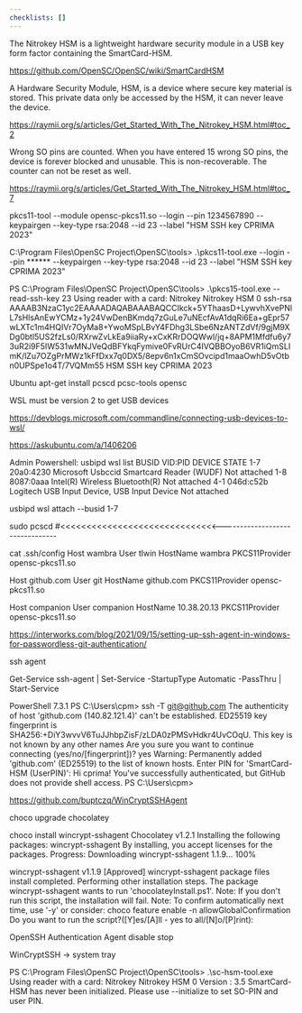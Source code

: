 ```yaml
---
checklists: []
---
```



The Nitrokey HSM is a lightweight hardware security module in a USB key form factor containing the SmartCard-HSM.

https://github.com/OpenSC/OpenSC/wiki/SmartCardHSM


A Hardware Security Module, HSM, is a device where secure key material is stored. This private data only be accessed by the HSM, it can never leave the device.

https://raymii.org/s/articles/Get_Started_With_The_Nitrokey_HSM.html#toc_2

Wrong SO pins are counted. When you have entered 15 wrong SO pins, the device is forever blocked and unusable. This is non-recoverable. The counter can not be reset as well.

https://raymii.org/s/articles/Get_Started_With_The_Nitrokey_HSM.html#toc_7


pkcs11-tool --module opensc-pkcs11.so --login --pin 1234567890 --keypairgen --key-type rsa:2048 --id 23 --label "HSM SSH key CPRIMA 2023"



C:\Program Files\OpenSC Project\OpenSC\tools> .\pkcs11-tool.exe --login --pin ****** --keypairgen --key-type rsa:2048 --id 23 --label "HSM SSH key CPRIMA 2023"


PS C:\Program Files\OpenSC Project\OpenSC\tools> .\pkcs15-tool.exe --read-ssh-key 23
Using reader with a card: Nitrokey Nitrokey HSM 0
ssh-rsa AAAAB3NzaC1yc2EAAAADAQABAAABAQCCIkck+5YThaasD+LywvhXvePNlL7sHlsAnEwYCMz+1y24VwDenBKmdq7zGuLe7uNEcfAvA1dqRi6Ea+gEpr57wLXTc1m4HQIVr7OyMa8+YwoMSpLBvY4FDhg3LSbe6NzANTZdVf/9gjM9XDg0btl5US2fzLs0/RXrwZvLkEa9iiaRy+xCxKRrDOQWwl/jq+8APM1Mfdfu6y73uR2i9F5IW531wMNJVeQdBFYkqFymive0FvRUrC4IVQBBOyoB6VR1iQmSLImK/lZu7OZgPrMWz1kFfDxx7q0DX5/8epv6n1xCmSOvcipd1maaOwhD5vOtbn0UPSpe1o4T/7VQMm55 HSM SSH key CPRIMA 2023



Ubuntu
apt-get install pcscd pcsc-tools opensc


WSL must be version 2 to get USB devices

https://devblogs.microsoft.com/commandline/connecting-usb-devices-to-wsl/


https://askubuntu.com/a/1406206

Admin Powershell:
usbipd wsl list
BUSID  VID:PID    DEVICE                                                        STATE
1-7    20a0:4230  Microsoft Usbccid Smartcard Reader (WUDF)                     Not attached
1-8    8087:0aaa  Intel(R) Wireless Bluetooth(R)                                Not attached
4-1    046d:c52b  Logitech USB Input Device, USB Input Device                   Not attached

usbipd wsl attach --busid 1-7


sudo pcscd #<<<<<<<<<<<<<<<<<<<<<<<<<<<<<<--------------------------------


cat .ssh/config
Host wambra
    User tlwin
    HostName wambra
    PKCS11Provider opensc-pkcs11.so

Host github.com
    User git
    HostName github.com
    PKCS11Provider opensc-pkcs11.so

Host companion
    User companion
    HostName 10.38.20.13
    PKCS11Provider opensc-pkcs11.so



https://interworks.com/blog/2021/09/15/setting-up-ssh-agent-in-windows-for-passwordless-git-authentication/


ssh agent

Get-Service ssh-agent | Set-Service -StartupType Automatic -PassThru | Start-Service

PowerShell 7.3.1
PS C:\Users\cpm> ssh -T git@github.com
The authenticity of host 'github.com (140.82.121.4)' can't be established.
ED25519 key fingerprint is SHA256:+DiY3wvvV6TuJJhbpZisF/zLDA0zPMSvHdkr4UvCOqU.
This key is not known by any other names
Are you sure you want to continue connecting (yes/no/[fingerprint])? yes
Warning: Permanently added 'github.com' (ED25519) to the list of known hosts.
Enter PIN for 'SmartCard-HSM (UserPIN)':
Hi cprima! You've successfully authenticated, but GitHub does not provide shell access.
PS C:\Users\cpm>


https://github.com/buptczq/WinCryptSSHAgent



choco upgrade chocolatey



choco install wincrypt-sshagent
Chocolatey v1.2.1
Installing the following packages:
wincrypt-sshagent
By installing, you accept licenses for the packages.
Progress: Downloading wincrypt-sshagent 1.1.9... 100%

wincrypt-sshagent v1.1.9 [Approved]
wincrypt-sshagent package files install completed. Performing other installation steps.
The package wincrypt-sshagent wants to run 'chocolateyInstall.ps1'.
Note: If you don't run this script, the installation will fail.
Note: To confirm automatically next time, use '-y' or consider:
choco feature enable -n allowGlobalConfirmation
Do you want to run the script?([Y]es/[A]ll - yes to all/[N]o/[P]rint):




OpenSSH Authentication Agent
disable
stop


WinCryptSSH -> system tray




PS C:\Program Files\OpenSC Project\OpenSC\tools> .\sc-hsm-tool.exe
Using reader with a card: Nitrokey Nitrokey HSM 0
Version              : 3.5
SmartCard-HSM has never been initialized. Please use --initialize to set SO-PIN and user PIN.


